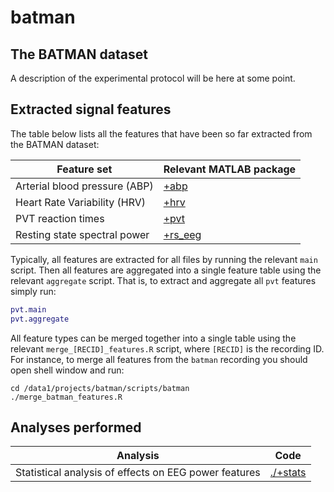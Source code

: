 batman
======

## The BATMAN dataset

A description of the experimental protocol will be here at some point.



## Extracted signal features

The table below lists all the features that have been so far extracted 
from the BATMAN dataset:

Feature set                                           | Relevant MATLAB package
----------------------------------------------------- | -------------
Arterial blood pressure (ABP)                         | [+abp](./+abp)
Heart Rate Variability (HRV)                          | [+hrv](./+hrv)
PVT reaction times                                    | [+pvt](./+pvt)
Resting state spectral power                          | [+rs_eeg](./+rs_eeg)

Typically, all features are extracted for all files by running the
relevant `main` script. Then all features are aggregated into a single 
feature table using the relevant `aggregate` script. That is, to extract 
and aggregate all `pvt` features simply run:

````matlab
pvt.main
pvt.aggregate
````
All feature types can be merged together into a single table using the
 relevant `merge_[RECID]_features.R` script, where `[RECID]` is the 
recording ID. For instance, to merge all features from the `batman` 
recording you should open shell window and run:

````
cd /data1/projects/batman/scripts/batman
./merge_batman_features.R
````

## Analyses performed

Analysis                                              | Code
----------------------------------------------------- | -------------
Statistical analysis of effects on EEG power features | [./+stats](./+stats)
